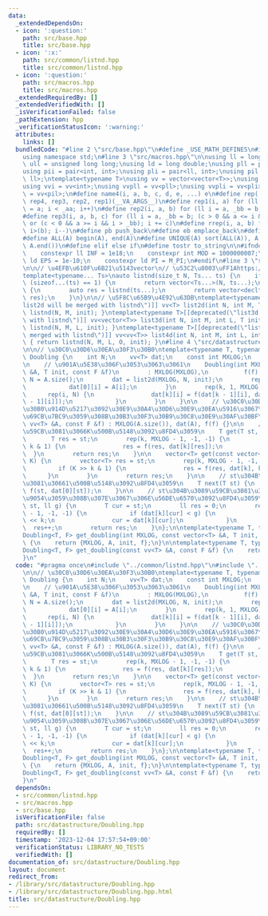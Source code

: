 ```yaml
---
data:
  _extendedDependsOn:
  - icon: ':question:'
    path: src/base.hpp
    title: src/base.hpp
  - icon: ':x:'
    path: src/common/listnd.hpp
    title: src/common/listnd.hpp
  - icon: ':question:'
    path: src/macros.hpp
    title: src/macros.hpp
  _extendedRequiredBy: []
  _extendedVerifiedWith: []
  _isVerificationFailed: false
  _pathExtension: hpp
  _verificationStatusIcon: ':warning:'
  attributes:
    links: []
  bundledCode: "#line 2 \"src/base.hpp\"\n#define _USE_MATH_DEFINES\n#include <bits/stdc++.h>\n\
    using namespace std;\n#line 3 \"src/macros.hpp\"\n\nusing ll = long long;\nusing\
    \ ull = unsigned long long;\nusing ld = long double;\nusing pll = pair<ll, ll>;\n\
    using pii = pair<int, int>;\nusing pli = pair<ll, int>;\nusing pil = pair<int,\
    \ ll>;\ntemplate<typename T>\nusing vv = vector<vector<T>>;\nusing vvl = vv<ll>;\n\
    using vvi = vv<int>;\nusing vvpll = vv<pll>;\nusing vvpli = vv<pli>;\nusing vvpil\
    \ = vv<pil>;\n#define name4(i, a, b, c, d, e, ...) e\n#define rep(...) name4(__VA_ARGS__,\
    \ rep4, rep3, rep2, rep1)(__VA_ARGS__)\n#define rep1(i, a) for (ll i = 0, _aa\
    \ = a; i < _aa; i++)\n#define rep2(i, a, b) for (ll i = a, _bb = b; i < _bb; i++)\n\
    #define rep3(i, a, b, c) for (ll i = a, _bb = b; (c > 0 && a <= i && i < _bb)\
    \ or (c < 0 && a >= i && i > _bb); i += c)\n#define rrep(i, a, b) for (ll i=(a);\
    \ i>(b); i--)\n#define pb push_back\n#define eb emplace_back\n#define mkp make_pair\n\
    #define ALL(A) begin(A), end(A)\n#define UNIQUE(A) sort(ALL(A)), A.erase(unique(ALL(A)),\
    \ A.end())\n#define elif else if\n#define tostr to_string\n\n#ifndef CONSTANTS\n\
    \    constexpr ll INF = 1e18;\n    constexpr int MOD = 1000000007;\n    constexpr\
    \ ld EPS = 1e-10;\n    constexpr ld PI = M_PI;\n#endif\n#line 3 \"src/common/listnd.hpp\"\
    \n\n// \u4EFB\u610F\u6B21\u5143vector\n// \u53C2\u8003\uFF1Ahttps://luzhiled1333.github.io/comp-library/src/cpp-template/header/make-vector.hpp\n\
    template<typename... Ts>\nauto listnd(size_t N, Ts... ts) {\n    if constexpr\
    \ (sizeof...(ts) == 1) {\n        return vector<Ts...>(N, ts...);\n    } else\
    \ {\n        auto res = listnd(ts...);\n        return vector<decltype(res)>(N,\
    \ res);\n    }\n}\n\n// \u5F8C\u65B9\u4E92\u63DB\ntemplate<typename T>[[deprecated(\"\
    list2d will be merged with listnd\")]] vv<T> list2d(int N, int M, T init) { return\
    \ listnd(N, M, init); }\ntemplate<typename T>[[deprecated(\"list3d will be merged\
    \ with listnd\")]] vv<vector<T>> list3d(int N, int M, int L, T init) { return\
    \ listnd(N, M, L, init); }\ntemplate<typename T>[[deprecated(\"list4d will be\
    \ merged with listnd\")]] vv<vv<T>> list4d(int N, int M, int L, int O, T init)\
    \ { return listnd(N, M, L, O, init); }\n#line 4 \"src/datastructure/Doubling.hpp\"\
    \n\n// \u30C0\u30D6\u30EA\u30F3\u30B0\ntemplate<typename T, typename F>\nstruct\
    \ Doubling {\n    int N;\n    vv<T> dat;\n    const int MXLOG;\n    const F f;\n\
    \n    // \u901A\u5E38\u306F\u3053\u3063\u3061\n    Doubling(int MXLOG, const vector<T>\
    \ &A, T init, const F &f)\n        : MXLOG(MXLOG),\n          f(f) {\n       \
    \ N = A.size();\n        dat = list2d(MXLOG, N, init);\n        rep(i, N) {\n\
    \            dat[0][i] = A[i];\n        }\n        rep(k, 1, MXLOG) {\n      \
    \      rep(i, N) {\n                dat[k][i] = f(dat[k - 1][i], dat[k - 1][dat[k\
    \ - 1][i]]);\n            }\n        }\n    }\n\n    // \u30C0\u30D6\u30EA\u30F3\
    \u30B0\u914D\u5217\u3092\u30E9\u30A4\u30D6\u30E9\u30EA\u5916\u3067\u4E8B\u524D\
    \u69CB\u7BC9\u3059\u308B\u30B3\u30F3\u30B9\u30C8\u30E9\u30AF\u30BF\n    Doubling(const\
    \ vv<T> &A, const F &f) : MXLOG(A.size()), dat(A), f(f) {}\n\n    // st\u304B\u3089\
    \u59CB\u3081\u3066K\u500B\u5148\u3092\u8FD4\u3059\n    T get(T st, ll K) {\n \
    \       T res = st;\n        rep(k, MXLOG - 1, -1, -1) {\n            if (K >>\
    \ k & 1) {\n                res = f(res, dat[k][res]);\n            }\n      \
    \  }\n        return res;\n    }\n\n    vector<T> get(const vector<T> &st, ll\
    \ K) {\n        vector<T> res = st;\n        rep(k, MXLOG - 1, -1, -1) {\n   \
    \         if (K >> k & 1) {\n                res = f(res, dat[k], k);\n      \
    \      }\n        }\n        return res;\n    }\n\n    // st\u304B\u3089\u59CB\
    \u3081\u30661\u500B\u5148\u3092\u8FD4\u3059\n    T next(T st) {\n        return\
    \ f(st, dat[0][st]);\n    }\n\n    // st\u304B\u3089\u59CB\u3081\u3066g\u306B\u5230\
    \u9054\u3059\u308B\u307E\u3067\u306E\u56DE\u6570\u3092\u8FD4\u3059\n    ll times(T\
    \ st, ll g) {\n        T cur = st;\n        ll res = 0;\n        rep(k, MXLOG\
    \ - 1, -1, -1) {\n            if (dat[k][cur] < g) {\n                res += 1LL\
    \ << k;\n                cur = dat[k][cur];\n            }\n        }\n      \
    \  res++;\n        return res;\n    }\n};\n\ntemplate<typename T, typename F>\n\
    Doubling<T, F> get_doubling(int MXLOG, const vector<T> &A, T init, const F &f)\
    \ {\n    return {MXLOG, A, init, f};\n}\n\ntemplate<typename T, typename F>\n\
    Doubling<T, F> get_doubling(const vv<T> &A, const F &f) {\n    return {A, f};\n\
    }\n"
  code: "#pragma once\n#include \"../common/listnd.hpp\"\n#include \"../macros.hpp\"\
    \n\n// \u30C0\u30D6\u30EA\u30F3\u30B0\ntemplate<typename T, typename F>\nstruct\
    \ Doubling {\n    int N;\n    vv<T> dat;\n    const int MXLOG;\n    const F f;\n\
    \n    // \u901A\u5E38\u306F\u3053\u3063\u3061\n    Doubling(int MXLOG, const vector<T>\
    \ &A, T init, const F &f)\n        : MXLOG(MXLOG),\n          f(f) {\n       \
    \ N = A.size();\n        dat = list2d(MXLOG, N, init);\n        rep(i, N) {\n\
    \            dat[0][i] = A[i];\n        }\n        rep(k, 1, MXLOG) {\n      \
    \      rep(i, N) {\n                dat[k][i] = f(dat[k - 1][i], dat[k - 1][dat[k\
    \ - 1][i]]);\n            }\n        }\n    }\n\n    // \u30C0\u30D6\u30EA\u30F3\
    \u30B0\u914D\u5217\u3092\u30E9\u30A4\u30D6\u30E9\u30EA\u5916\u3067\u4E8B\u524D\
    \u69CB\u7BC9\u3059\u308B\u30B3\u30F3\u30B9\u30C8\u30E9\u30AF\u30BF\n    Doubling(const\
    \ vv<T> &A, const F &f) : MXLOG(A.size()), dat(A), f(f) {}\n\n    // st\u304B\u3089\
    \u59CB\u3081\u3066K\u500B\u5148\u3092\u8FD4\u3059\n    T get(T st, ll K) {\n \
    \       T res = st;\n        rep(k, MXLOG - 1, -1, -1) {\n            if (K >>\
    \ k & 1) {\n                res = f(res, dat[k][res]);\n            }\n      \
    \  }\n        return res;\n    }\n\n    vector<T> get(const vector<T> &st, ll\
    \ K) {\n        vector<T> res = st;\n        rep(k, MXLOG - 1, -1, -1) {\n   \
    \         if (K >> k & 1) {\n                res = f(res, dat[k], k);\n      \
    \      }\n        }\n        return res;\n    }\n\n    // st\u304B\u3089\u59CB\
    \u3081\u30661\u500B\u5148\u3092\u8FD4\u3059\n    T next(T st) {\n        return\
    \ f(st, dat[0][st]);\n    }\n\n    // st\u304B\u3089\u59CB\u3081\u3066g\u306B\u5230\
    \u9054\u3059\u308B\u307E\u3067\u306E\u56DE\u6570\u3092\u8FD4\u3059\n    ll times(T\
    \ st, ll g) {\n        T cur = st;\n        ll res = 0;\n        rep(k, MXLOG\
    \ - 1, -1, -1) {\n            if (dat[k][cur] < g) {\n                res += 1LL\
    \ << k;\n                cur = dat[k][cur];\n            }\n        }\n      \
    \  res++;\n        return res;\n    }\n};\n\ntemplate<typename T, typename F>\n\
    Doubling<T, F> get_doubling(int MXLOG, const vector<T> &A, T init, const F &f)\
    \ {\n    return {MXLOG, A, init, f};\n}\n\ntemplate<typename T, typename F>\n\
    Doubling<T, F> get_doubling(const vv<T> &A, const F &f) {\n    return {A, f};\n\
    }\n"
  dependsOn:
  - src/common/listnd.hpp
  - src/macros.hpp
  - src/base.hpp
  isVerificationFile: false
  path: src/datastructure/Doubling.hpp
  requiredBy: []
  timestamp: '2023-12-04 17:57:54+09:00'
  verificationStatus: LIBRARY_NO_TESTS
  verifiedWith: []
documentation_of: src/datastructure/Doubling.hpp
layout: document
redirect_from:
- /library/src/datastructure/Doubling.hpp
- /library/src/datastructure/Doubling.hpp.html
title: src/datastructure/Doubling.hpp
---
```

